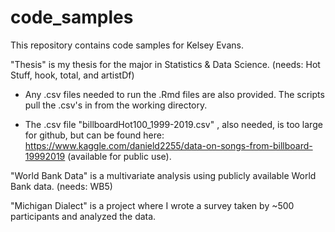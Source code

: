 # code_samples
This repository contains code samples for Kelsey Evans. 

"Thesis" is my thesis for the major in Statistics & Data Science. (needs: Hot Stuff, hook, total, and artistDf)

* Any .csv files needed to run the .Rmd files are also provided. The scripts pull the .csv's in from the working directory. 

* The .csv file "billboardHot100_1999-2019.csv" , also needed, is too large for github, but can be found here: https://www.kaggle.com/danield2255/data-on-songs-from-billboard-19992019 (available for public use). 

"World Bank Data" is a multivariate analysis using publicly available World Bank data. (needs: WB5)

"Michigan Dialect" is a project where I wrote a survey taken by ~500 participants and analyzed the data. 
